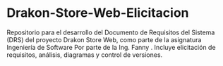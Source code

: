 # Drakon-Store-Web-Elicitacion
Repositorio para el desarrollo del Documento de Requisitos del Sistema (DRS) del proyecto Drakon Store Web, como parte de la asignatura Ingeniería de Software Por parte de la Ing. Fanny . Incluye elicitación de requisitos, análisis, diagramas y control de versiones.
